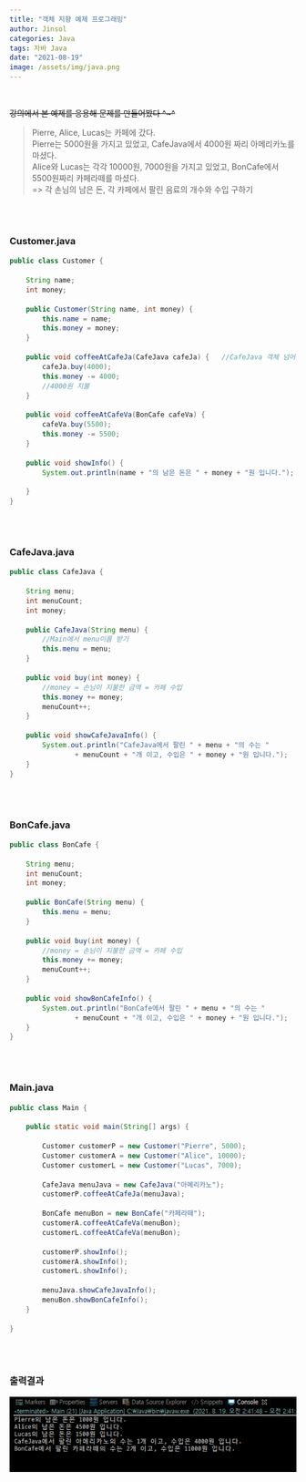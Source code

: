 ```yaml
---
title: "객체 지향 예제 프로그래밍"
author: Jinsol
categories: Java
tags: 자바 Java
date: "2021-08-19"
image: /assets/img/java.png
---
```


<br>

~~강의에서 본 예제를 응용해 문제를 만들어봤다 ^~^~~

> Pierre, Alice, Lucas는 카페에 갔다. <br>
Pierre는 5000원을 가지고 있었고,  CafeJava에서 4000원 짜리 아메리카노를 마셨다.<br> Alice와 Lucas는 각각 10000원, 7000원을 가지고 있었고, BonCafe에서 5500원짜리 카페라떼를 마셨다. <br>
=> 각 손님의 남은 돈, 각 카페에서 팔린 음료의 개수와 수입 구하기

<br><br>

### Customer.java

```java
public class Customer {

	String name;
	int money;
	
	public Customer(String name, int money) {
		this.name = name;
		this.money = money;
	}
	
	public void coffeeAtCafeJa(CafeJava cafeJa) {	//CafeJava 객체 넘어옴
		cafeJa.buy(4000);	
		this.money -= 4000;
		//4000원 지불
	}
	
	public void coffeeAtCafeVa(BonCafe cafeVa) {
		cafeVa.buy(5500);
		this.money -= 5500;
	}
	
	public void showInfo() {
		System.out.println(name + "의 남은 돈은 " + money + "원 입니다.");
		
	}
}
```
<br><br>

### CafeJava.java

```java
public class CafeJava {

	String menu;
	int menuCount;
	int money;
	
	public CafeJava(String menu) {
		//Main에서 menu이름 받기
		this.menu = menu;
	}
	
	public void buy(int money) { 
		//money = 손님이 지불한 금액 = 카페 수입
		this.money += money;
		menuCount++;
	}
	
	public void showCafeJavaInfo() {
		System.out.println("CafeJava에서 팔린 " + menu + "의 수는 " 
				+ menuCount + "개 이고, 수입은 " + money + "원 입니다.");
	}
}

```

<br><br>

### BonCafe.java

```java
public class BonCafe {

	String menu;
	int menuCount;
	int money;
	
	public BonCafe(String menu) {
		this.menu = menu;
	}
	
	public void buy(int money) { 
		//money = 손님이 지불한 금액 = 카페 수입
		this.money += money;
		menuCount++;
	}
	
	public void showBonCafeInfo() {
		System.out.println("BonCafe에서 팔린 " + menu + "의 수는 " 
				+ menuCount + "개 이고, 수입은 " + money + "원 입니다.");
	}
}

```

<br><br>

### Main.java

```java
public class Main {

	public static void main(String[] args) {

		Customer customerP = new Customer("Pierre", 5000);
		Customer customerA = new Customer("Alice", 10000);
		Customer customerL = new Customer("Lucas", 7000);
		
		CafeJava menuJava = new CafeJava("아메리카노");
		customerP.coffeeAtCafeJa(menuJava);
		
		BonCafe menuBon = new BonCafe("카페라떼");
		customerA.coffeeAtCafeVa(menuBon);
		customerL.coffeeAtCafeVa(menuBon);
		
		customerP.showInfo();
		customerA.showInfo();
		customerL.showInfo();
		
		menuJava.showCafeJavaInfo();
		menuBon.showBonCafeInfo();
	}

}
```

<br><br>

### 출력결과

![출력결과](/assets/img/cafeOOP.png)